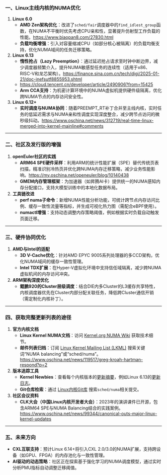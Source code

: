 ### 一、Linux主线内核的NUMA优化

1. **Linux 6.0**
   - **AMD Zen架构优化**：改进了`sched/fair`调度器中的`find_idlest_group`函数，在NUMA不平衡时优先考虑CPU亲和性，显著提升仿射型工作负载的性能。https://www.biaopan8.com/27830.html
   - **负载均衡增强**：引入对容量缩减CPU（如部分核心被隔离）的负载均衡支持，优化NUMA域间的任务迁移策略。
2. **Linux 6.13**
   - **惰性抢占（Lazy Preemption）**：通过延迟抢占请求至时钟中断边界，减少调度器频繁介入，提升NUMA敏感型任务的连续性（适用于x86、RISC-V和龙芯架构）。https://finance.sina.com.cn/tech/digi/2025-01-21/doc-inefsutf8855953.shtml
   - https://cloud.tencent.cn/developer/article/2490906?from=15425
   - **Arm CCA支持**：为机密计算环境中的NUMA虚拟机提供硬件级隔离，优化跨NUMA节点的内存访问安全性。
3. **Linux 6.12+**
   - **实时调度与NUMA协同**：随着PREEMPT_RT补丁合并至主线内核，实时任务的低延迟需求与NUMA亲和性调度实现深度整合，减少跨节点访问的微秒级抖动。https://www.oschina.net/news/312719/real-time-linux-merged-into-kernel-mainline#comments

------

### 二、社区及发行版的增强

1. **openEuler社区的实践**
   - **ARM64 SPE硬件采样**：利用ARM的统计性能扩展（SPE）替代传统页表扫描，精准识别冷热页并优化跨NUMA内存迁移策略，减少业务性能影响。https://my.oschina.net/openeuler/blog/10140438
   - **GMEM内存管理框架**：为加速器（如昇腾AI卡）提供统一的NUMA感知内存分配接口，支持大模型训练中的本地化数据布局。
2. **工具链改进**
   - **perf numa子命令**：新增NUMA性能分析功能，可统计跨节点内存访问比例、缓存一致性流量等指标，并生成可视化热力图（需配合eBPF使用）。
   - **numactl增强**：支持动态调整内存策略阈值，例如根据实时负载自动触发页面迁移。

------

### 三、硬件协同优化

1. **AMD与Intel的适配**
   - **3D V-Cache优化**：针对AMD EPYC 9005系列处理器的多CCD架构，优化NUMA域间的缓存一致性管理。
   - **Intel TDX扩展**：在Hyper-V虚拟化环境中支持信任域隔离，减少跨NUMA虚拟机间的内存访问冲突。
2. **ARM架构深度优化**
   - **鲲鹏920的Cluster层级调度**：结合DIE内多Cluster的L3缓存共享特性，内核调度器优先在Cluster内部分配关联任务，降低跨Cluster通信开销（需定制化内核补丁）。

------

### 四、获取完整更新列表的途径

1. **官方内核文档**
   - **Linux Kernel NUMA文档**：访问 [Kernel.org NUMA Wiki](https://www.kernel.org/doc/html/latest/vm/numa.html) 获取技术细节。
   - **邮件列表归档**：订阅 [Linux Kernel Mailing List (LKML)](https://lore.kernel.org/lkml/) 搜索关键词“NUMA balancing”或“sched/numa”。https://www.oschina.net/news/119517/greg-kroah-hartman-respond?p=2
2. **版本追踪工具**
   - **Kernel Newbies**：查看每个内核版本的[更新摘要](https://kernelnewbies.org/)，例如Linux 6.13的[更新日志](https://kernelnewbies.org/Linux_6.13)。
   - **Git仓库检索**：通过 [Linux内核Git库](https://git.kernel.org/pub/scm/linux/kernel/git/torvalds/linux.git) 搜索`sched/numa`相关提交。
3. **社区会议资料**
   - **CLK大会（中国Linux内核开发者大会）**：2023年的演讲课件已开源，包含ARM64 SPE与NUMA Balancing结合的实践案例。https://www.oschina.net/news/99344/canonical-outs-major-linux-kernel-updates

------

### 五、未来方向

- **CXL互联支持**：预计Linux 6.14+将引入CXL 2.0/3.0的NUMA扩展，支持跨设备（如GPU、FPGA）的内存池化与一致性管理。
- **AI驱动的动态策略**：社区正在探索基于强化学习的NUMA调度模型，通过实时分析PMU指标自动调整迁移阈值。